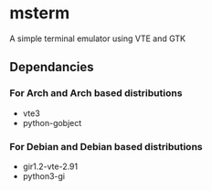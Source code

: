 # msterm
A simple terminal emulator using VTE and GTK

## Dependancies

### For Arch and Arch based distributions

- vte3
- python-gobject

### For Debian and Debian based distributions

- gir1.2-vte-2.91
- python3-gi
